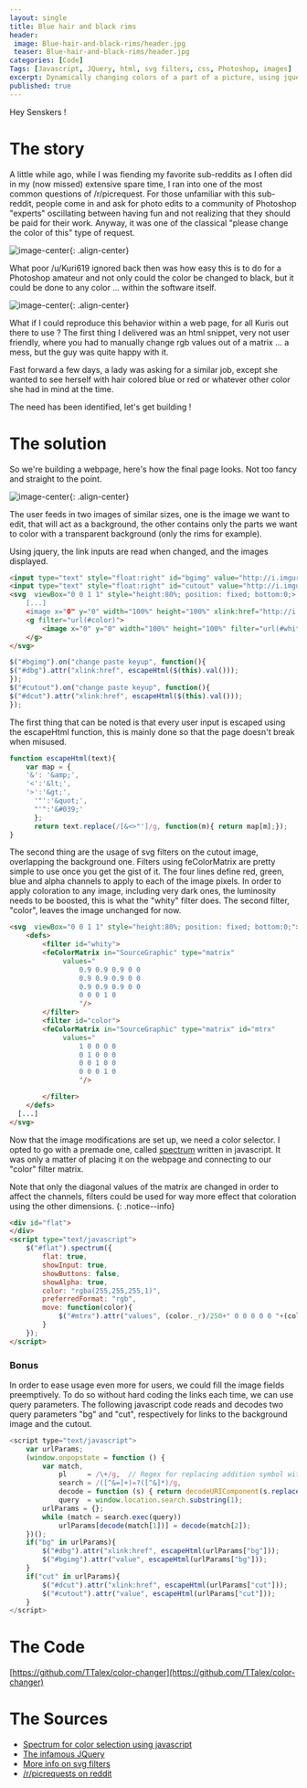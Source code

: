 ```yaml
---
layout: single
title: Blue hair and black rims
header:
 image: Blue-hair-and-black-rims/header.jpg
 teaser: Blue-hair-and-black-rims/header.jpg
categories: [Code]
Tags: [Javascript, JQuery, html, svg filters, css, Photoshop, images]
excerpt: Dynamically changing colors of a part of a picture, using jquery and svg filters
published: true
---
```

Hey Senskers !

# The story
A little while ago, while I was fiending my favorite sub-reddits as I often did in my (now missed) extensive spare time, I ran into one of the most common questions of /r/picrequest. For those unfamiliar with this sub-reddit, people come in and ask for photo edits to a community of Photoshop "experts" oscillating between having fun and not realizing that they should be paid for their work. Anyway, it was one of the classical "please change the color of this" type of request.

![image-center](/images/Blue-hair-and-black-rims/request.jpg){: .align-center}

What poor /u/Kuri619 ignored back then was how easy this is to do for a Photoshop amateur and not only could the color be changed to black, but it could be done to any color ... within the software itself.

![image-center](/images/Blue-hair-and-black-rims/photoshop.gif){: .align-center}

What if I could reproduce this behavior within a web page, for all Kuris out there to use ? The first thing I delivered was an html snippet, very not user friendly, where you had to manually change rgb values out of a matrix ... a mess, but the guy was quite happy with it.

Fast forward a few days, a lady was asking for a similar job, except she wanted to see herself with hair colored blue or red or whatever other color she had in mind at the time.

The need has been identified, let's get building !

# The solution
So we're building a webpage, here's how the final page looks. Not too fancy and straight to the point.

![image-center](/images/Blue-hair-and-black-rims/demo.jpg){: .align-center}

The user feeds in two images of similar sizes, one is the image we want to edit, that will act as a background, the other contains only the parts we want to color with a transparent background (only the rims for example).

Using jquery, the link inputs are read when changed, and the images displayed.

```html
<input type="text" style="float:right" id="bgimg" value="http://i.imgur.com/LIKTzdo.jpg"/><br />
<input type="text" style="float:right" id="cutout" value="http://i.imgur.com/T8xJfrX.png"/>
<svg  viewBox="0 0 1 1" style="height:80%; position: fixed; bottom:0;>
    [...]
    <image x="0" y="0" width="100%" height="100%" xlink:href="http://i.imgur.com/LIKTzdo.jpg" id="dbg"/>
    <g filter="url(#color)">
        <image x="0" y="0" width="100%" height="100%" filter="url(#whity)" xlink:href="http://i.imgur.com/T8xJfrX.png" id="dcut"/>
    </g>
</svg>
```

```javascript
$("#bgimg").on("change paste keyup", function(){
$("#dbg").attr("xlink:href", escapeHtml($(this).val()));
});
$("#cutout").on("change paste keyup", function(){
$("#dcut").attr("xlink:href", escapeHtml($(this).val()));
});
```

The first thing that can be noted is that every user input is escaped using the escapeHtml function, this is mainly done so that the page doesn't break when misused.

```javascript
function escapeHtml(text){
    var map = {
    '&': '&amp;',
    '<':'&lt;',
	'>':'&gt;',
      '"':'&quot;',
      "'":'&#039;'
      };
      return text.replace(/[&<>"']/g, function(m){ return map[m];});
}
```

The second thing are the usage of svg filters on the cutout image, overlapping the background one. Filters using feColorMatrix are pretty simple to use once you get the gist of it. The four lines define red, green, blue and alpha channels to apply to each of the image pixels. In order to apply coloration to any image, including very dark ones, the luminosity needs to be boosted, this is what the "whity" filter does. The second filter, "color", leaves the image unchanged for now.

```html
<svg  viewBox="0 0 1 1" style="height:80%; position: fixed; bottom:0;">
    <defs>
        <filter id="whity">
        <feColorMatrix in="SourceGraphic" type="matrix" 
             values="
                 0.9 0.9 0.9 0 0 
                 0.9 0.9 0.9 0 0 
                 0.9 0.9 0.9 0 0
                 0 0 0 1 0
                 "/>
        </filter>
        <filter id="color">
        <feColorMatrix in="SourceGraphic" type="matrix" id="mtrx"
             values="
                 1 0 0 0 0 
                 0 1 0 0 0 
                 0 0 1 0 0
                 0 0 0 1 0
                 "/>

        </filter>
    </defs>
  [...]
</svg>
```

Now that the image modifications are set up, we need a color selector. I opted to go with a premade one, called [spectrum](https://github.com/bgrins/spectrum) written in javascript. It was only a matter of placing it on the webpage and connecting to our "color" filter matrix.

Note that only the diagonal values of the matrix are changed in order to affect the channels, filters could be used for way more effect that coloration using the other dimensions.
{: .notice--info}

```html
<div id="flat">
</div>
<script type="text/javascript">
    $("#flat").spectrum({
        flat: true,
        showInput: true,
        showButtons: false,
        showAlpha: true,
        color: "rgba(255,255,255,1)",
        preferredFormat: "rgb",
        move: function(color){
            $("#mtrx").attr("values", (color._r)/250+" 0 0 0 0 0 "+(color._g)/250+" 0 0 0 0 0 "+(color._b)/250+" 0 0 0 0 0 "+color._a+" 0");
        }
    });
</script>
```

### Bonus
In order to ease usage even more for users, we could fill the image fields preemptively. To do so without hard coding the links each time, we can use query parameters. The following javascript code reads and decodes two query parameters "bg" and "cut", respectively for links to the background image and the cutout.

```javascript
<script type="text/javascript">
    var urlParams;
    (window.onpopstate = function () {
        var match,
            pl     = /\+/g,  // Regex for replacing addition symbol with a space
            search = /([^&=]+)=?([^&]*)/g,
            decode = function (s) { return decodeURIComponent(s.replace(pl, " ")); },
            query  = window.location.search.substring(1);
        urlParams = {};
        while (match = search.exec(query))
            urlParams[decode(match[1])] = decode(match[2]);
    })();
    if("bg" in urlParams){
        $("#dbg").attr("xlink:href", escapeHtml(urlParams["bg"]));
        $("#bgimg").attr("value", escapeHtml(urlParams["bg"]));
    }
    if("cut" in urlParams){
        $("#dcut").attr("xlink:href", escapeHtml(urlParams["cut"]));
        $("#cutout").attr("value", escapeHtml(urlParams["cut"]));
    }
</script>
```

# The Code
[https://github.com/TTalex/color-changer](https://github.com/TTalex/color-changer)

# The Sources
* [Spectrum for color selection using javascript](https://github.com/bgrins/spectrum)
* [The infamous JQuery](https://jquery.com/)
* [More info on svg filters](https://docs.webplatform.org/wiki/svg/tutorials/smarter_svg_filters)
* [/r/picrequests on reddit](https://www.reddit.com/r/picrequests)